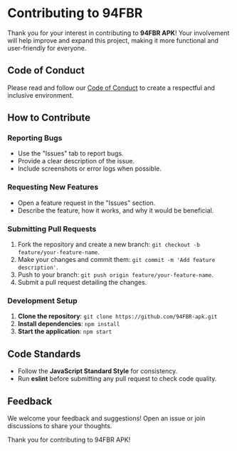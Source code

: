 # Contributing to 94FBR

Thank you for your interest in contributing to **94FBR APK**! Your involvement will help improve and expand this project, making it more functional and user-friendly for everyone.

## Code of Conduct

Please read and follow our [Code of Conduct](CODE_OF_CONDUCT.md) to create a respectful and inclusive environment.

## How to Contribute

### Reporting Bugs

- Use the "Issues" tab to report bugs.
- Provide a clear description of the issue.
- Include screenshots or error logs when possible.

### Requesting New Features

- Open a feature request in the "Issues" section.
- Describe the feature, how it works, and why it would be beneficial.

### Submitting Pull Requests

1. Fork the repository and create a new branch: `git checkout -b feature/your-feature-name`.
2. Make your changes and commit them: `git commit -m 'Add feature description'`.
3. Push to your branch: `git push origin feature/your-feature-name`.
4. Submit a pull request detailing the changes.

### Development Setup

1. **Clone the repository**: `git clone https://github.com/94FBR-apk.git`
2. **Install dependencies**: `npm install`
3. **Start the application**: `npm start`

## Code Standards

- Follow the **JavaScript Standard Style** for consistency.
- Run **eslint** before submitting any pull request to check code quality.

## Feedback

We welcome your feedback and suggestions! Open an issue or join discussions to share your thoughts.

Thank you for contributing to 94FBR APK!
